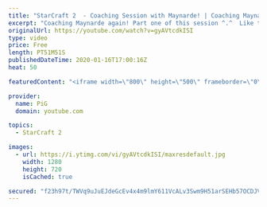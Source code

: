 ```yaml
---
title: "StarCraft 2  - Coaching Session with Maynarde! | Coaching Maynarde December Pt1"
excerpt: "Coaching Maynarde again! Part one of this session ^.^  Like the content? Then consider to leave a thumbs up and subscribe! ;) If you wish to support me please consider doing so through my patreon: https://www.patreon.com/PiGSC2 Videos don’t appear in your feed and you want to get notified about new uploads?"
originalUrl: https://youtube.com/watch?v=gyAVtcdkISI
type: video
price: Free
length: PT51M51S
publishedDateTime: 2020-01-16T17:00:16Z
heat: 50

featuredContent: "<iframe width=\"800\" height=\"500\" frameborder=\"0\" src=\"https://www.youtube.com/embed/gyAVtcdkISI\" allow=\"accelerometer; autoplay; encrypted-media; gyroscope; picture-in-picture\" allowfullscreen></iframe>"

provider:
  name: PiG
  domain: youtube.com

topics:
  - StarCraft 2

images:
  - url: https://i.ytimg.com/vi/gyAVtcdkISI/maxresdefault.jpg
    width: 1280
    height: 720
    isCached: true

secured: "f23h97t/TWVq9uJuEJdeGcEv4x4m9lmY611VcALv3Swm9H51arSEHb57OCDJVYsgMiGYwsJuCPM9/GfTgQXVTwukFzQUPi8kep8pGm2nVQnGbu/sfdgih6Y4zQdHMcuFDEu1mAnPW2P9wcYq6z4UZhR3ii4Itq3RMQf2rxFQMXhVGmYnCZLyhuHfuoY2DChtXlQfwH9fQxFa2CVvJ1XBnMYR+2erT/cVJzBpyZdUsodrGtsyTQ4/WBMvTKdow+NzT3BuThBUp6XY1RZPNrkuwZGzCSr6wdJsrVKphlSDGqpoAzE2tixM7Ypr+wRw0kkWiTZrsLwmk0VqO8XBB1U/OlxH6QMYXzt4dtVmtNmS32UH/PCahGUFfVMcyBfvyxCWdt4p8XItGrmTp5JlwZlt4FoX3yoqTVEFjJAEZsyT0ow=;r2iFsLTaXRsV8eRMd32e5g=="
---
```


